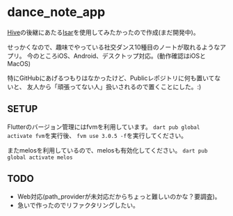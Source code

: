 # dance_note_app

[Hive](https://pub.dev/packages/hive)の後継にあたる[Isar](https://pub.dev/packages/isar)を使用してみたかったので作成(まだ開発中)。

せっかくなので、趣味でやっている社交ダンス10種目のノートが取れるようなアプリ。
今のところiOS、Android、デスクトップ対応。(動作確認はiOSとMacOS)

特にGitHubにあげるつもりはなかったけど、Publicレポジトリに何も置いてないと、
友人から「頑張ってない人」扱いされるので置くことにした。:)

## SETUP

Flutterのバージョン管理にはfvmを利用しています。
`dart pub global activate fvm`を実行後、
`fvm use 3.0.5 -f`を実行してください。

またmelosを利用しているので、melosも有効化してください。
`dart pub global activate melos`

## TODO

- Web対応(path_providerが未対応だからちょっと難しいのかな？要調査)。
- 急いで作ったのでリファクタリングしたい。
